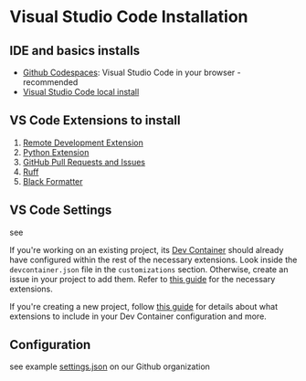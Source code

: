 # Visual Studio Code Installation

## IDE and basics installs

* [Github
  Codespaces](/AI-Lab-Wiki-HomePage/Tooling/Work-tools-\(apps\)/Github/Github-Codespaces):
  Visual Studio Code in your browser - recommended
* [Visual Studio Code local
  install](/AI-Lab-Wiki-HomePage/Tooling/Work-tools-\(apps\)/Visual-Studio-Code-\(VSC\)/VSC-Windows-Installation)

## VS Code Extensions to install

1. [Remote Development
   Extension](Extensions.md)
2. [Python
   Extension](Extensions.md)
3. [GitHub Pull Requests and
   Issues](Extensions.md)
4. [Ruff](Extensions.md)
5. [Black
   Formatter](Extensions.md)

## VS Code Settings

see

If you're working on an existing project, its [Dev
Container](https://containers.dev/) should already have configured within the
rest of the necessary extensions. Look inside the `devcontainer.json` file in
the `customizations` section. Otherwise, create an issue in your project to add
them. Refer to [this
guide](https://github.com/ai-cfia/dev-rel-docs/blob/main/Development-Environment-Setup-Guide/DEV-ENV-SETUP.md#dev-containers-in-vs-code)
for the necessary extensions.

If you're creating a new project, follow [this
guide](https://github.com/ai-cfia/dev-rel-docs/blob/main/Development-Environment-Setup-Guide/DEV-ENV-SETUP.md#dev-containers-in-vs-code)
for details about what extensions to include in your Dev Container configuration
and more.

## Configuration

see example
[settings.json](https://github.com/ai-cfia/.github/blob/main/.vscode/settings.json)
on our Github organization
